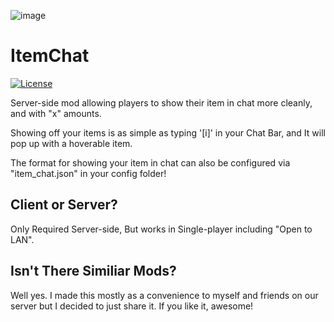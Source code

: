 ![image](https://media.discordapp.net/attachments/908767021162962944/1405124725587447860/ED2EF532-C3E3-4D0C-8F07-B8CE348E899C.png?ex=689dafe0&is=689c5e60&hm=a75ea7e6d1bad4a5db489345a0ea8dbb836d6f0630a35bd35f0a0642df759242&=&format=webp&quality=lossless)

# ItemChat
[![License](https://img.shields.io/github/license/Fallen-Breath/fabric-mod-template.svg)](http://www.gnu.org/licenses/lgpl-3.0.html)

Server-side mod allowing players to show their item in chat more cleanly, and with "x" amounts.

Showing off your items is as simple as typing '[i]' in your Chat Bar, and It will pop up with a hoverable item.

The format for showing your item in chat can also be configured via "item_chat.json" in your config folder! 

## Client or Server?

Only Required Server-side, But works in Single-player including "Open to LAN".

## Isn't There Similiar Mods?

Well yes. I made this mostly as a convenience to myself and friends on our server but I decided to just share it. If you like it, awesome!
